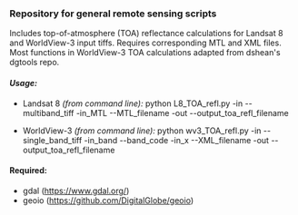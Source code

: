### Repository for general remote sensing scripts

Includes top-of-atmosphere (TOA) reflectance calculations for Landsat 8 and WorldView-3 input tiffs.  Requires corresponding MTL and XML files.  Most functions in WorldView-3 TOA calculations adapted from dshean's dgtools repo.


#### *Usage:*

- Landsat 8
*(from command line):*
python L8_TOA_refl.py -in --multiband_tiff -in_MTL --MTL_filename -out --output_toa_refl_filename

- WorldView-3
*(from command line):*
python wv3_TOA_refl.py -in --single_band_tiff -in_band --band_code -in_x --XML_filename -out --output_toa_refl_filename


#### Required:
  - gdal (https://www.gdal.org/)
  - geoio (https://github.com/DigitalGlobe/geoio)

